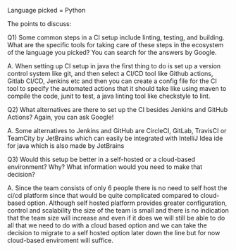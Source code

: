 Language picked = Python

The points to discuss:

Q1) Some common steps in a CI setup include linting, testing, and building. What are the specific tools for taking care of these steps in the ecosystem of the language you picked? You can search for the answers by Google.

A. When setting up CI setup in java the first thing to do is set up a version control system like git, and then select a CI/CD tool like Github actions, Gitlab CI/CD, Jenkins etc and then you can create a config file for the CI tool to specify the automated actions that it should take like using maven to compile the code, junit to test, a java linting tool like checkstyle to lint.

Q2) What alternatives are there to set up the CI besides Jenkins and GitHub Actions? Again, you can ask Google!

A. Some alternatives to Jenkins and GitHub are CircleCI, GitLab, TravisCI or TeamCity by JetBrains which can easily be integrated with IntelliJ Idea ide for java which is also made by JetBrains

Q3) Would this setup be better in a self-hosted or a cloud-based environment? Why? What information would you need to make that decision?

A. Since the team consists of only 6 people there is no need to self host the ci/cd platform since that would be quite complicated compared to cloud-based option. Although self hosted platform provides greater configuration, control and scalability the size of the team is small and there is no indication that the team size will increase and even if it does we will still be able to do all that we need to do with a cloud based option and we can take the decision to migrate to a self hosted option later down the line but for now cloud-based enviroment will suffice.
